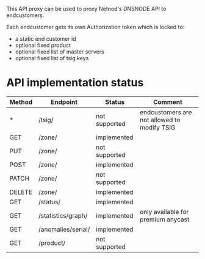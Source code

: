 This API proxy can be used to proxy Netnod's DNSNODE API to endcustomers. 

Each endcustomer gets its own Authorization token which is locked to:
 - a static end customer id
 - optional fixed product
 - optional fixed list of master servers
 - optional fixed list of tsig keys 

# API implementation status

| Method | Endpoint                | Status        | Comment                                     |
|--------|-------------------------|---------------|---------------------------------------------|
| *      | /tsig/                  | not supported | endcustomers are not allowed to modify TSIG |
| GET    | /zone/<zone-name>       | implemented   |                                             |
| PUT    | /zone/<zone-name>       | not supported |                                             |
| POST   | /zone/<zone-name>       | implemented   |                                             |
| PATCH  | /zone/<zone-name>       | not supported |                                             |
| DELETE | /zone/<zone-name>       | implemented   |                                             |
| GET    | /status/<zone-name>     | implemented   |                                             |
| GET    | /statistics/graph/<zone-name> | implemented |   only available for premium anycast    |
| GET    | /anomalies/serial/<zone-name>  | implemented   |                                      |
| GET    | /product/               | not supported |                                             |

